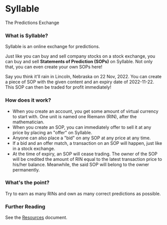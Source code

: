 # Syllable
The Predictions Exchange

### What is Syllable?

Syllable is an online exchange for predictions.

Just like you can buy and sell company stocks on a stock exchange, you can buy
and sell **Statements of Prediction (SOPs)** on Syllable. Not only that, you can
even create your own SOPs here!

Say you think it'll rain in Lincoln, Nebraska on 22 Nov, 2022. You can create a
piece of SOP with the given content and an expiry date of 2022-11-22. This SOP
can then be traded for profit immediately!

### How does it work?
- When you create an account, you get some amount of virtual currency to
start with. One unit is named one Riemann (RIN), after the mathematician.
- When you create an SOP, you can immediately offer to sell it at any price by placing an "offer" on Syllable.
- Anyone can also place a "bid" on any SOP at any price at any time.
- If a bid and an offer match, a transaction on an SOP will happen, just like in
a stock exchange.
- At the time of expiry, an SOP will cease trading. The owner of the SOP will be credited the amount of RIN equal to the latest transaction price to his/her
balance. Meanwhile, the said SOP will belong to the owner permanently.

### What's the point?
Try to earn as many RINs and own as many correct predictions as possible.

### Further Reading
See the [Resources](./RESOURCES.md) document.
